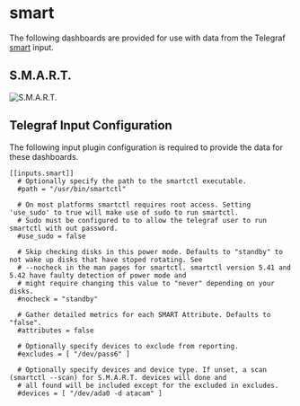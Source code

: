 # smart

The following dashboards are provided for use with data from the Telegraf [smart](https://docs.influxdata.com/telegraf/latest/plugins/inputs/#smart) input.

## S.M.A.R.T.

![S.M.A.R.T.](https://user-images.githubusercontent.com/10326954/50967373-44b95980-14d8-11e9-8449-f3c9faa9b7d0.png)

## Telegraf Input Configuration

The following input plugin configuration is required to provide the data for these dashboards.

```
[[inputs.smart]]
  # Optionally specify the path to the smartctl executable.
  #path = "/usr/bin/smartctl"

  # On most platforms smartctl requires root access. Setting 'use_sudo' to true will make use of sudo to run smartctl.
  # Sudo must be configured to to allow the telegraf user to run smartctl with out password.
  #use_sudo = false

  # Skip checking disks in this power mode. Defaults to "standby" to not wake up disks that have stoped rotating. See
  # --nocheck in the man pages for smartctl. smartctl version 5.41 and 5.42 have faulty detection of power mode and
  # might require changing this value to "never" depending on your disks.
  #nocheck = "standby"

  # Gather detailed metrics for each SMART Attribute. Defaults to "false".
  #attributes = false

  # Optionally specify devices to exclude from reporting.
  #excludes = [ "/dev/pass6" ]

  # Optionally specify devices and device type. If unset, a scan (smartctl --scan) for S.M.A.R.T. devices will done and
  # all found will be included except for the excluded in excludes.
  #devices = [ "/dev/ada0 -d atacam" ]
```
